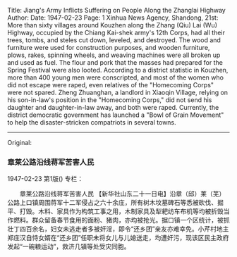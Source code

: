 Title: Jiang's Army Inflicts Suffering on People Along the Zhanglai Highway
Author:
Date: 1947-02-23
Page: 1
Xinhua News Agency, Shandong, 21st: More than sixty villages around Kouzhen along the Zhang (Qiu) Lai (Wu) Highway, occupied by the Chiang Kai-shek army's 12th Corps, had all their trees, tombs, and steles cut down, leveled, and destroyed. The wood and furniture were used for construction purposes, and wooden furniture, plows, rakes, spinning wheels, and weaving machines were all broken up and used as fuel. The flour and pork that the masses had prepared for the Spring Festival were also looted. According to a district statistic in Kouzhen, more than 400 young men were conscripted, and most of the women who did not escape were raped, even relatives of the "Homecoming Corps" were not spared. Zheng Zhuanghan, a landlord in Xiaoqin Village, relying on his son-in-law's position in the "Homecoming Corps," did not send his daughter and daughter-in-law away, and both were raped. Currently, the district democratic government has launched a "Bowl of Grain Movement" to help the disaster-stricken compatriots in several towns.



<hr /> 

Original: 


### 章莱公路沿线蒋军苦害人民

1947-02-23
第1版()
专栏：

　　章莱公路沿线蒋军苦害人民
    【新华社山东二十一日电】沿章（邱）莱（芜）公路上口镇周围蒋军十二军侵占之六十余庄，所有树木坟墓碑石等悉被砍伐、掘平、打毁。木料、家具作为构筑工事之用，木制家具及犁耙纺车布机等均被折毁当作燃料。群众留备春节食用的面粉、猪肉，亦均被抢光。据口镇一个区统计，被抓壮丁四百余名，妇女未逃走者多被奸淫，即令“还乡团”亲友亦难幸免。小芹村地主郑庄汉自恃女婿在“还乡团”任职未将女儿与儿媳送走，均遭奸污，现该区民主政府发起“一碗粮运动”，救济几镇等处受灾同胞。
